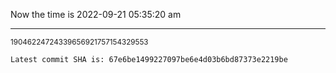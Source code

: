 Now the time is 2022-09-21 05:35:20 am

---

<small>19046224724339656921757154329553</small>

```txt
Latest commit SHA is: 67e6be1499227097be6e4d03b6bd87373e2219be
```
